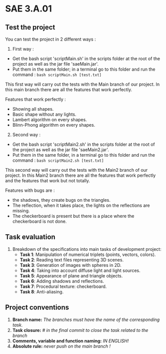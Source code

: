 # SAE 3.A.01

## Test the project

You can test the project in 2 different ways :

1. First way : 
 - Get the bash script 'scriptMain.sh' in the scripts folder at the root of the project as well as the jar file 'saeMain.jar'. 
 - Put them in the same folder; in a terminal go to this folder and run the command : ```bash scriptMain.sh [test.txt]```

This first way will carry out the tests with the Main branch of our project. 
In this main branch there are all the features that work perfectly.

Features that work perfectly :

 - Showing all shapes.  
 - Basic shape without any lights.  
 - Lambert algorithm on every shapes.  
 - Blinn-Phong algorithm on every shapes.




2. Second way : 
 - Get the bash script 'scriptMain2.sh' in the scripts folder at the root of the project as well as the jar file 'saeMain2.jar'.
 - Put them in the same folder, in a terminal go to this folder and run the command : ```bash scriptMain2.sh [test.txt]```


This second way will carry out the tests with the Main2 branch of our project.
In this Main2 branch there are all the features that work perfectly and the features that work but not totally.

Features with bugs are :

 - the shadows, they create bugs on the triangles.
 - The reflection, when it takes place, the lights on the reflections are missing.
 - The checkerboard is present but there is a place where the checkerboard is not done.


## Task evaluation
1. Breakdown of the specifications into main tasks of development project:
    - **Task 1**: Manipulation of numerical triplets (points, vectors, colors).
    - **Task 2**: Reading text files representing 3D scenes.
    - **Task 3**: Generation of images with spheres in 2D.
    - **Task 4**: Taking into account diffuse light and light sources.
    - **Task 5**: Appearance of plane and triangle objects.
    - **Task 6**: Adding shadows and reflections.
    - **Task 7**: Procedural texture: checkerboard.
    - **Task 8**: Anti-aliasing.

## Project conventions
1. **Branch name:** *The branches must have the name of the corresponding task.*
2. **Task closure:** *#<the task name> in the final commit to close the task related to the branch*
3. **Comments, variable and function naming:** *IN ENGLISH!*
4. **Absolute rule:** *never push on the main branch !*
